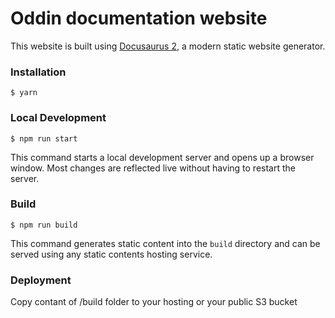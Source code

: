 # Oddin documentation website

This website is built using [Docusaurus 2](https://docusaurus.io/), a modern static website generator.

### Installation

```
$ yarn
```

### Local Development

```
$ npm run start
```

This command starts a local development server and opens up a browser window. Most changes are reflected live without having to restart the server.

### Build

```
$ npm run build
```

This command generates static content into the `build` directory and can be served using any static contents hosting service.

### Deployment

Copy contant of /build folder to your hosting or your public S3 bucket
